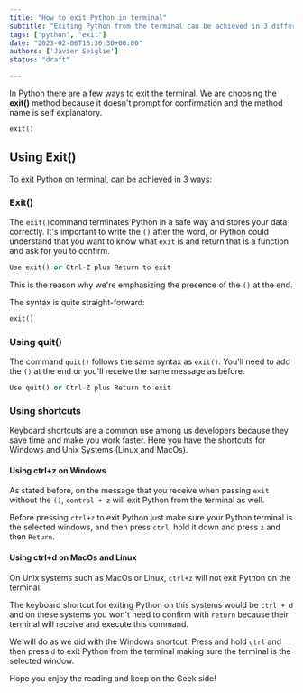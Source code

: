 ```yaml
---
title: "How to exit Python in terminal"
subtitle: "Exiting Python from the terminal can be achieved in 3 different ways. The exit and quit commands will exit python and you can as well exit by using keyboard shortcuts as ctrl+z and ctrl+d on Windows and Unix Based Systems respectively"
tags: ["python", "exit"]
date: "2023-02-06T16:36:30+00:00"
authors: ['Javier Seiglie']
status: "draft"

---
```


In Python there are a few ways to exit the terminal. We are choosing the **exit()** method because it doesn't prompt for confirmation and the method name is self explanatory.

```python
exit()
```

## Using Exit()

To exit Python on terminal, can be achieved in 3 ways:

### Exit()

The `exit()`command terminates Python in a safe way and stores your data correctly. It's important to write the `()` after the word, or Python could understand that you want to know what `exit` is and return that is a function and ask for you to confirm. 

```python
Use exit() or Ctrl-Z plus Return to exit
```

This is the reason why we're emphasizing the presence of the `()` at the end.

The syntax is quite straight-forward:

```python
exit()
```

### Using quit()

The command `quit()` follows the same syntax as `exit()`. You'll need to add the `()` at the end or you'll receive the same message as before.

```python
Use quit() or Ctrl-Z plus Return to exit
```
### Using shortcuts

Keyboard shortcuts are a common use among us developers because they save time and make you work faster. Here you have the shortcuts for Windows and Unix Systems (Linux and MacOs).

#### Using ctrl+z on Windows

As stated before, on the message that you receive when passing `exit` without the `()`, `control + z` will exit Python from the terminal as well. 

Before pressing `ctrl+z` to exit Python just make sure your Python terminal is the selected windows, and then press `ctrl`, hold it down and press `z` and then `Return`.

#### Using ctrl+d on MacOs and Linux

On Unix systems such as MacOs or Linux, `ctrl+z` will not exit Python on the terminal. 

The keyboard shortcut for exiting Python on this systems would be `ctrl + d` and on these systems you won't need to confirm with `return` because their terminal will receive and execute this command.

We will do as we did with the Windows shortcut. Press and hold `ctrl` and then press `d` to exit Python from the terminal making sure the terminal is the selected window.

Hope you enjoy the reading and keep on the Geek side!
